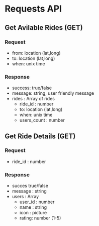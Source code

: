 # Requests API

## Get Avilable Rides (GET)
### Request
* from: location (lat,long)
* to: location (lat,long) 
* when: unix time

### Response
* success: true/false
* message: string, user friendly message
* rides : Array of rides
	* ride_id : number
	* to: location (lat,long)
	* when: unix time
	* users_count : number
	
	
## Get Ride Details (GET)
### Request
* ride_id : number

### Response
* succes true/false
* message : string
* users : Array
	* user_id : number
	* name : string
	* icon : picture 
	* rating: number (1-5)
	


	

